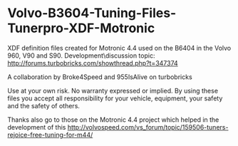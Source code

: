 # Volvo-B3604-Tuning-Files-Tunerpro-XDF-Motronic

XDF definition files created for Motronic 4.4 used on the B6404 in the Volvo 960, V90 and S90.
Development\discussion topic: http://forums.turbobricks.com/showthread.php?t=347374

A collaboration by Broke4Speed and 955IsAlive on turbobricks

Use at your own risk. No warranty expressed or implied.
By using these files you accept all responsibility for your vehicle, equipment, your safety and the safety of others.

Thanks also go to those on the Motronic 4.4 project which helped in the development of this
http://volvospeed.com/vs_forum/topic/159506-tuners-rejoice-free-tuning-for-m44/
